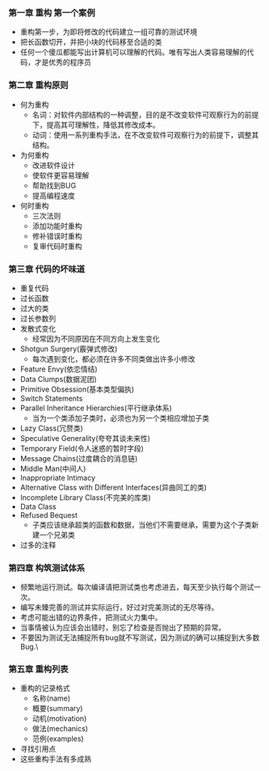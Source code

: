 ### 第一章 重构 第一个案例
* 重构第一步，为即将修改的代码建立一组可靠的测试环境
* 把长函数切开，并把小块的代码移至合适的类
* 任何一个傻瓜都能写出计算机可以理解的代码。唯有写出人类容易理解的代码，才是优秀的程序员

### 第二章 重构原则
* 何为重构
  * 名词：对软件内部结构的一种调整，目的是不改变软件可观察行为的前提下，提高其可理解性，降低其修改成本。
  * 动词：使用一系列重构手法，在不改变软件可观察行为的前提下，调整其结构。
* 为何重构
  * 改进软件设计
  * 使软件更容易理解
  * 帮助找到BUG
  * 提高编程速度
* 何时重构
  * 三次法则
  * 添加功能时重构
  * 修补错误时重构
  * 复审代码时重构

### 第三章 代码的坏味道
  * 重复代码
  * 过长函数
  * 过大的类
  * 过长参数列
  * 发散式变化
    * 经常因为不同原因在不同方向上发生变化
  * Shotgun Surgery(霰弹式修改)
    * 每次遇到变化，都必须在许多不同类做出许多小修改
  * Feature Envy(依恋情结)
  * Data Clumps(数据泥团)
  * Primitive Obsession(基本类型偏执)
  * Switch Statements
  * Parallel Inheritance Hierarchies(平行继承体系)
    * 当为一个类添加子类时，必须也为另一个类相应增加子类
  * Lazy Class(冗赘类)
  * Speculative Generality(夸夸其谈未来性)
  * Temporary Field(令人迷惑的暂时字段)
  * Message Chains(过度耦合的消息链)
  * Middle Man(中间人)
  * Inappropriate Intimacy
  * Alternative Class with Different Interfaces(异曲同工的类)
  * Incomplete Library Class(不完美的库类)
  * Data Class
  * Refused Bequest
    * 子类应该继承超类的函数和数据，当他们不需要继承，需要为这个子类新建一个兄弟类
  * 过多的注释

### 第四章 构筑测试体系
* 频繁地运行测试。每次编译请把测试类也考虑进去，每天至少执行每个测试一次。
* 编写未臻完善的测试并实际运行，好过对完美测试的无尽等待。
* 考虑可能出错的边界条件，把测试火力集中。
* 当事情被认为应该会出错时，别忘了检查是否抛出了预期的异常。
* 不要因为测试无法捕捉所有bug就不写测试，因为测试的确可以捕捉到大多数Bug.\

### 第五章 重构列表
* 重构的记录格式
  * 名称(name)
  * 概要(summary)
  * 动机(motivation)
  * 做法(mechanics)
  * 范例(examples)
* 寻找引用点
* 这些重构手法有多成熟